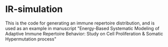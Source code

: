 ﻿# IR-simulation

This is the code for generating an immune repertoire distribution, and is used as an example in manuscript "Energy-Based Systematic Modeling of Adaptive Immune Repertoire Behavior: Study on Cell Proliferation & Somatic Hypermutation process"

